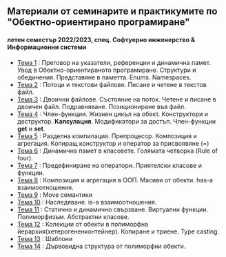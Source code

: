 ## Материали от семинарите и практикумите по "Обектно-ориентирано програмиране"
#### летен семестър 2022/2023, спец. Софтуерно инженерство & Информационни системи

- [Тема 1](https://github.com/Justsvetoslavov/Object-oriented_programming_FMI/tree/master/Seminars/Sem.01) : Преговор на указатели, референции и динамична памет. Увод в Обектно-ориентираното програмиране. Структури и обединения. Представяне в паметта. Enums. Namespaces.
- [Тема 2](https://github.com/Justsvetoslavov/Object-oriented_programming_FMI/tree/master/Seminars/Sem.02) : Потоци и текстови файлове. Писане и четене в текстов файл.
- [Тема 3](https://github.com/Justsvetoslavov/Object-oriented_programming_FMI/tree/master/Seminars/Sem.03) : Двоични файлове. Състояние на поток. Четене и писане в двоичен файл. Подравняване. Позициониране във файл.
- [Тема 4](https://github.com/Justsvetoslavov/Object-oriented_programming_FMI/tree/master/Seminars/Sem.04) : Член-функции. Жизнен цикъл на обект. Конструктори и деструктор. **Капсулация**. Модификатори за достъп. Член-функции **get** и **set**.
- [Тема 5](https://github.com/Justsvetoslavov/Object-oriented_programming_FMI/tree/master/Seminars/Sem.05) : Разделна компилация. Препроцесор. Композиция и агрегация. Копиращ конструктор и оператор за присвоявяне (=)
- [Тема 6](https://github.com/Justsvetoslavov/Object-oriented_programming_FMI/tree/master/Seminars/Sem.06) : Динамична памет в класовете. Голямата четворка (Rule of four).
- [Тема 7](https://github.com/Justsvetoslavov/Object-oriented_programming_FMI/tree/master/Seminars/Sem.07) : Предефиниране на оператори. Приятелски класове и функции.
- [Тема 8](https://github.com/Justsvetoslavov/Object-oriented_programming_FMI/tree/master/Seminars/Sem.08) :  Композиция и агрегация в ООП. Масиви от обекти. has-a взаимоотношения.
- [Teма 9](https://github.com/Justsvetoslavov/Object-oriented_programming_FMI/tree/master/Seminars/Sem.09) : Move семантики
- [Teма 10](https://github.com/Justsvetoslavov/Object-oriented_programming_FMI/tree/master/Seminars/Sem.10) : Наследяване. is-a взаимоотношения.
- [Тема 11](https://github.com/Justsvetoslavov/Object-oriented_programming_FMI/tree/master/Seminars/Sem.11) : Статично и динамично свързване. Виртуални функции. Полиморфизъм. Абстрактни класове.
- [Тема 12](https://github.com/Justsvetoslavov/Object-oriented_programming_FMI/tree/master/Seminars/Sem.12) : Колекции от обекти в полиморфна йерархия(хетерогененконтейнер). Копиране и триене. Type casting.
- [Тема 13](https://github.com/Justsvetoslavov/Object-oriented_programming_FMI/tree/master/Seminars/Sem.13) : Шаблони
- [Тема 14](https://github.com/Justsvetoslavov/Object-oriented_programming_FMI/tree/master/Seminars/Sem.14) : Дървовидна структура от полиморфни обекти.